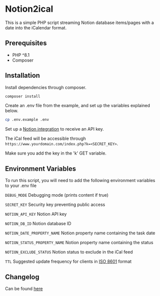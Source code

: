 # Notion2ical

This is a simple PHP script streaming Notion database items/pages with a date into the iCalendar format.

## Prerequisites

* PHP ^8.1
* Composer

## Installation

Install dependencies through composer.

```bash
composer install
```
Create an .env file from the example, and set up the variables explained below.

```bash
cp .env.example .env
```
Set up a [Notion integration](https://developers.notion.com/docs/create-a-notion-integration) to receive an API key.

The iCal feed will be accessible through `https://www.yourdomain.com/index.php?k=<SECRET_KEY>`.

Make sure you add the key in the 'k' GET variable.

## Environment Variables

To run this script, you will need to add the following environment variables to your .env file

`DEBUG_MODE` Debugging mode (prints content if true)

`SECRET_KEY` Security key preventing public access

`NOTION_API_KEY` Notion API key

`NOTION_DB_ID` Notion database ID

`NOTION_DATE_PROPERTY_NAME` Notion property name containing the task date

`NOTION_STATUS_PROPERTY_NAME` Notion property name containing the status

`NOTION_EXCLUDE_STATUS` Notion status to exclude in the iCal feed

`TTL` Suggested update frequency for clients in [ISO 8601](https://en.wikipedia.org/wiki/ISO_8601#Durations) format

## Changelog

Can be found [here](CHANGELOG.md)